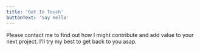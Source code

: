 ```yaml
---
title: 'Get In Touch'
buttonText: 'Say Hello'
---
```


Please contact me to find out how I might contribute and add value to your next project. I'll try my best to get back to you asap.
